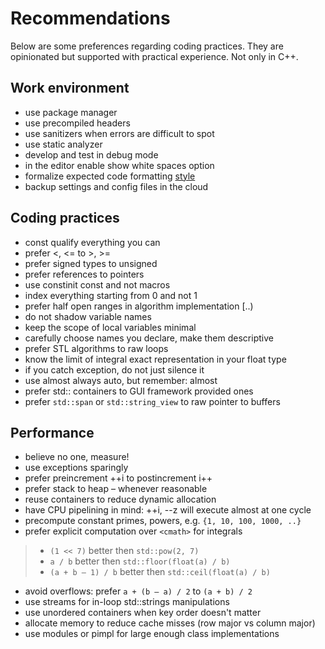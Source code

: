 # Recommendations

Below are some preferences regarding coding practices. They are opinionated but supported with practical experience. Not only in C++.

## Work environment
- use package manager
- use precompiled headers
- use sanitizers when errors are difficult to spot
- use static analyzer
- develop and test in debug mode
- in the editor enable show white spaces option
- formalize expected code formatting [style](.clang-format)
- backup settings and config files in the cloud

## Coding practices
- const qualify everything you can
- prefer <, <= to >, >= 
- prefer signed types to unsigned
- prefer references to pointers
- use constinit const and not macros
- index everything starting from 0 and not 1
- prefer half open ranges in algorithm implementation [..)
- do not shadow variable names
- keep the scope of local variables minimal
- carefully choose names you declare, make them descriptive
- prefer STL algorithms to raw loops
- know the limit of integral exact representation in your float type
- if you catch exception, do not just silence it
- use almost always auto, but remember: almost
- prefer std:: containers to GUI framework provided ones
- prefer `std::span` or `std::string_view` to raw pointer to buffers

## Performance
- believe no one, measure!
- use exceptions sparingly
- prefer preincrement ++i to postincrement i++
- prefer stack to heap – whenever reasonable
- reuse containers to reduce dynamic allocation
- have CPU pipelining in mind: ++i, --z will execute almost at one cycle
- precompute constant primes, powers, e.g. `{1, 10, 100, 1000, ..}`
- prefer explicit computation over `<cmath>` for integrals
>- `(1 << 7)` better then `std::pow(2, 7)`
>- `a / b` better then `std::floor(float(a) / b)`
>- `(a + b – 1) / b` better then `std::ceil(float(a) / b)`
- avoid overflows: prefer `a + (b – a) / 2` to `(a + b) / 2`
- use streams for in-loop std::strings manipulations
- use unordered containers when key order doesn't matter
- allocate memory to reduce cache misses (row major vs column major)
- use modules or pimpl for large enough class implementations 










